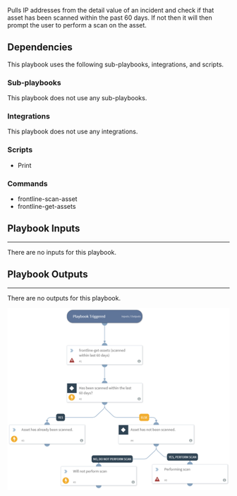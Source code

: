 Pulls IP addresses from the detail value of an incident and check if that asset has been scanned within the past 60 days. If not then it will then prompt the user to perform a scan on the asset.

## Dependencies
This playbook uses the following sub-playbooks, integrations, and scripts.

### Sub-playbooks
This playbook does not use any sub-playbooks.

### Integrations
This playbook does not use any integrations.

### Scripts
* Print

### Commands
* frontline-scan-asset
* frontline-get-assets

## Playbook Inputs
---
There are no inputs for this playbook.

## Playbook Outputs
---
There are no outputs for this playbook.

![Digital_Defense_FrontlineVM_Scan_Asset_Not_Recently_Scanned](https://raw.githubusercontent.com/demisto/content/1bdd5229392bd86f0cc58265a24df23ee3f7e662/docs/images/playbooks/Digital_Defense_FrontlineVM_Scan_Asset_Not_Recently_Scanned.png)
